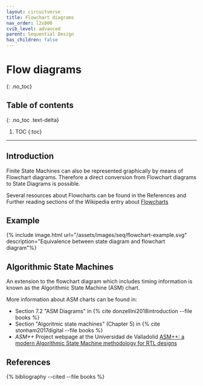 ```yaml
---
layout: circuitverse
title: Flowchart diagrams
nav_order: l2s000
cvib_level: advanced
parent: Sequential Design
has_children: false
---
```



# Flow diagrams
{: .no_toc}


## Table of contents
{: .no_toc .text-delta}

1. TOC
{:toc}

---


## Introduction

Finite State Machines can also be represented graphically by means of Flowchart diagrams. Therefore a direct conversion from Flowchart diagrams to State Diagrams is possible.

Several resources about Flowcharts can be found in the References and Further reading sections of the Wikipedia entry about [Flowcharts](https://en.wikipedia.org/wiki/Flowchart)


## Example

{% include image.html url="/assets/images/seq/flowchart-example.svg" description="Equivalence between state diagram and flowchart diagram"%}


## Algorithmic State Machines

An extension to the flowchart diagram which includes timing information is known as the Algorithmic State Machine (ASM) chart.

More information about ASM charts can be found in:

-   Section 7.2 "ASM Diagrams" in {% cite donzellini2018introduction --file books %}
-   Section "Algoritmic state machines" (Chapter 5) in {% cite stonham2017digital --file books %}
-   *ASM++* Project webpage at the Universidad de Valladolid [ASM++: a modern Algorithmic State Machine methodology for RTL designs](http://www.epyme.uva.es/asm++/)


## References

{% bibliography --cited --file books %}
